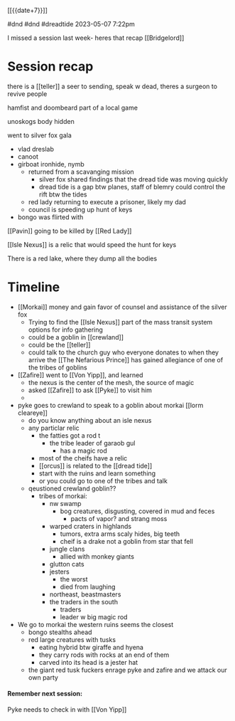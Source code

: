 [[{{date+7}}]]

#dnd #dnd #dreadtide 
2023-05-07 7:22pm

I missed a session last week- heres that recap
[[Bridgelord]]

# Session recap
there is a [[teller]] a seer to sending, speak w dead, theres a surgeon to revive people

hamfist and doombeard part of  a local game

unoskogs body hidden

went to silver fox gala
- vlad dreslab
- canoot
- girboat ironhide, nymb 
	- returned from a scavanging mission
		- silver fox shared findings that the dread tide was moving quickly
		- dread tide is a gap btw planes, staff of blemry could control the rift btw the tides
	- red lady returning to execute a prisoner, likely my dad
	- council is speeding up hunt of keys
 - bongo was flirted with 

[[Pavin]] going to be killed by [[Red Lady]]

[[Isle Nexus]] is a relic that would speed the hunt for keys

There is a red lake, where they dump all the bodies

# Timeline 
- [[Morkai]] money and gain favor of counsel and assistance of the silver fox
	- Trying to find the [[Isle Nexus]] part of the mass transit system
options for info gathering
	- could be a goblin in [[crewland]]
	- could be the [[teller]]
	- could talk to the church guy who everyone donates to when they arrive
the [[The Nefarious Prince]] has gained allegiance of one of the tribes of goblins
- [[Zafire]] went to [[Von Yipp]], and learned
	- the nexus is the center of the mesh, the source of magic
	- asked [[Zafire]] to ask [[Pyke]] to visit him
	- 
- pyke goes to crewland to speak to a goblin about morkai [[lorm cleareye]]
	- do you know anything about an isle nexus
	- any particlar relic
		- the fatties got a rod t
			- the tribe leader of garaob gul
				- has a magic rod
		- most of the cheifs have a relic
		- [[orcus]] is related to the [[dread tide]]
		- start with the ruins and learn something
		- or you could go to one of the tribes and talk
	- qeustioned crewland goblin??
		- tribes of morkai:
			- nw swamp
				- bog creatures, disgusting, covered in mud and feces
					- pacts of vapor? and strang moss
			- warped craters in highlands
				- tumors, extra arms scaly hides, big teeth
				- cheif is a drake not a goblin from star that fell
			- jungle clans
				- allied with monkey giants
			- glutton cats
			- jesters
				- the worst
				- died from laughing
			- northeast, beastmasters
			- the traders in the south
				- traders 
				- leader w big magic rod
- We go to morkai the western ruins seems the closest
	- bongo stealths ahead 
	- red large creatures with tusks
		- eating hybrid btw giraffe and hyena
		- they carry rods with rocks at an end of them
		- carved into its head is a jester hat
	- the giant red tusk fuckers enrage pyke and zafire and we attack our own party

#### Remember next session:

Pyke needs to check in with [[Von Yipp]]
